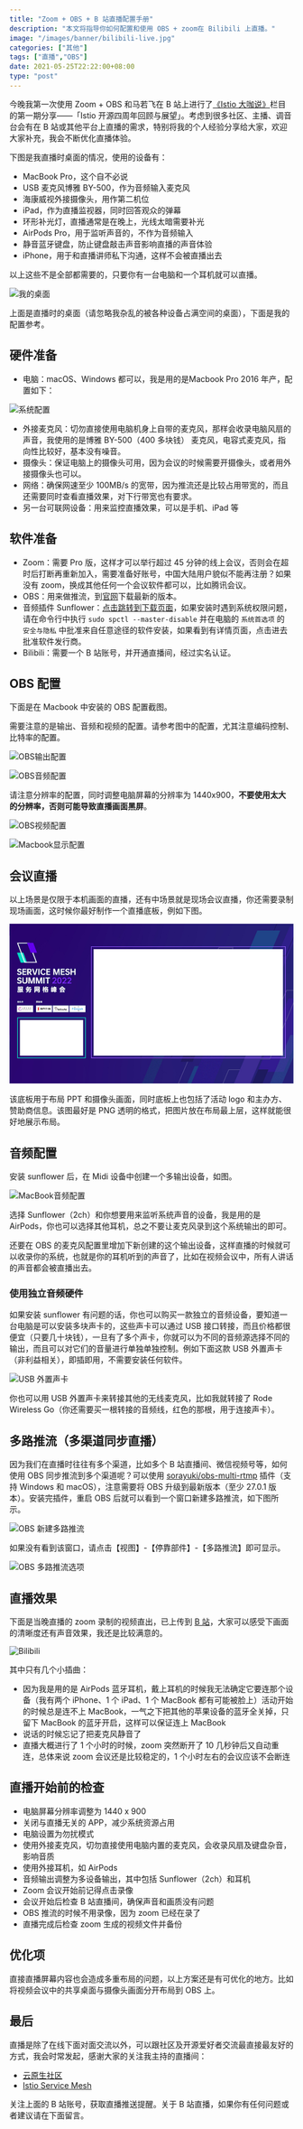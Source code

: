 ```yaml
---
title: "Zoom + OBS + B 站直播配置手册"
description: "本文将指导你如何配置和使用 OBS + zoom在 Bilibili 上直播。"
image: "/images/banner/bilibili-live.jpg"
categories: ["其他"]
tags: ["直播","OBS"]
date: 2021-05-25T22:22:00+08:00
type: "post"
---
```


今晚我第一次使用 Zoom + OBS 和马若飞在 B 站上进行了[《Istio 大咖说》](https://space.bilibili.com/1698576814)栏目的第一期分享——「Istio 开源四周年回顾与展望」。考虑到很多社区、主播、调音台会有在 B 站或其他平台上直播的需求，特别将我的个人经验分享给大家，欢迎大家补充，我会不断优化直播体验。

下图是我直播时桌面的情况，使用的设备有：

- MacBook Pro，这个自不必说
- USB 麦克风博雅 BY-500，作为音频输入麦克风
- 海康威视外接摄像头，用作第二机位
- iPad，作为直播监视器，同时回答观众的弹幕
- 环形补光灯，直播通常是在晚上，光线太暗需要补光
- AirPods Pro，用于监听声音的，不作为音频输入
- 静音蓝牙键盘，防止键盘敲击声音影响直播的声音体验
- iPhone，用于和直播讲师私下沟通，这样不会被直播出去

以上这些不是全部都需要的，只要你有一台电脑和一个耳机就可以直播。

![我的桌面](desktop.jpg)

上面是直播时的桌面（请忽略我杂乱的被各种设备占满空间的桌面），下面是我的配置参考。

## 硬件准备

- 电脑：macOS、Windows 都可以，我是用的是Macbook Pro 2016 年产，配置如下：

![系统配置](008i3skNly1gqv0t9gubjj30wk0jiwl1.jpg) 

- 外接麦克风：切勿直接使用电脑机身上自带的麦克风，那样会收录电脑风扇的声音，我使用的是博雅 BY-500（400 多块钱） 麦克风，电容式麦克风，指向性比较好，基本没有噪音。
- 摄像头：保证电脑上的摄像头可用，因为会议的时候需要开摄像头，或者用外接摄像头也可以。
- 网络：确保网速至少 100MB/s 的宽带，因为推流还是比较占用带宽的，而且还需要同时查看直播效果，对下行带宽也有要求。
- 另一台可联网设备：用来监控直播效果，可以是手机、iPad 等

## 软件准备

- Zoom：需要 Pro 版，这样才可以举行超过 45 分钟的线上会议，否则会在超时后打断再重新加入，需要准备好账号，中国大陆用户貌似不能再注册？如果没有 zoom，换成其他任何一个会议软件都可以，比如腾讯会议。
- OBS：用来做推流，到[官网](https://obsproject.com/)下载最新的版本。
- 音频插件 Sunflower：[点击跳转到下载页面](https://github.com/mattingalls/Soundflower/releases)，如果安装时遇到系统权限问题，请在命令行中执行 `sudo spctl --master-disable` 并在电脑的 `系统首选项` 的 `安全与隐私` 中批准来自任意途径的软件安装，如果看到有详情页面，点击进去批准软件发行商。
- Bilibili：需要一个 B 站账号，并开通直播间，经过实名认证。

## OBS 配置

下面是在 Macbook 中安装的 OBS 配置截图。

需要注意的是输出、音频和视频的配置。请参考图中的配置，尤其注意编码控制、比特率的配置。

![OBS输出配置](008i3skNly1gqv0t9tppnj312t0u0gpv.jpg)

![OBS音频配置](008i3skNly1gqv0tbb4g8j313m0u0jv1.jpg)

请注意分辨率的配置，同时调整电脑屏幕的分辨率为 1440x900，**不要使用太大的分辨率，否则可能导致直播画面黑屏**。

![OBS视频配置](008i3skNly1gqv0tarnvoj31is0p276g.jpg)

![Macbook显示配置](008i3skNly1gqv0tbrclhj31140pkjxy.jpg)

## 会议直播

以上场景是仅限于本机画面的直播，还有中场景就是现场会议直播，你还需要录制现场画面，这时候你最好制作一个直播底板，例如下图。

![OBS 直播底板](diban.jpg)

该底板用于布局 PPT 和摄像头画面，同时底板上也包括了活动 logo 和主办方、赞助商信息。该图最好是 PNG 透明的格式，把图片放在布局最上层，这样就能很好地展示布局。

## 音频配置

安装 sunflower 后，在 Midi 设备中创建一个多输出设备，如图。

![MacBook音频配置](008i3skNly1gqv0ta93jfj31060q0n28.jpg) 

选择 Sunflower（2ch）和你想要用来监听系统声音的设备，我是用的是 AirPods，你也可以选择其他耳机，总之不要让麦克风录到这个系统输出的即可。

还要在 OBS 的麦克风配置里增加下新创建的这个输出设备，这样直播的时候就可以收录你的系统，也就是你的耳机听到的声音了，比如在视频会议中，所有人讲话的声音都会被直播出去。

### 使用独立音频硬件

如果安装 sunflower 有问题的话，你也可以购买一款独立的音频设备，要知道一台电脑是可以安装多块声卡的，这些声卡可以通过 USB 接口转接，而且价格都很便宜（只要几十块钱），一旦有了多个声卡，你就可以为不同的音频源选择不同的输出，而且可以对它们的音量进行单独单独控制。例如下面这款 USB 外置声卡（非利益相关），即插即用，不需要安装任何软件。

![USB 外置声卡](ugreen.jpg)

你也可以用 USB 外置声卡来转接其他的无线麦克风，比如我就转接了 Rode Wireless Go（你还需要买一根转接的音频线，红色的那根，用于连接声卡）。

## 多路推流（多渠道同步直播）

因为我们在直播时往往有多个渠道，比如多个 B 站直播间、微信视频号等，如何使用 OBS 同步推流到多个渠道呢？可以使用 [sorayuki/obs-multi-rtmp](https://github.com/sorayuki/obs-multi-rtmp) 插件（支持 Windows 和 macOS），注意需要将 OBS 升级到最新版本（至少 27.0.1 版本）。安装完插件，重启 OBS 后就可以看到一个窗口新建多路推流，如下图所示。

![OBS 新建多路推流](008i3skNly1gu39v42dlkj60ia0hl0tj02.jpg)

如果没有看到该窗口，请点击【视图】-【停靠部件】-【多路推流】即可显示。

![OBS 多路推流选项](008i3skNly1gu39u3zpknj60f3096gmh02.jpg)

## 直播效果

下面是当晚直播的 zoom 录制的视频直出，已上传到 [B 站](https://www.bilibili.com/video/BV1jK4y1R7Tk)，大家可以感受下画面的清晰度还有声音效果，我还是比较满意的。

![Bilibili](bilibili.jpg)

其中只有几个小插曲：

- 因为我是用的是 AirPods 蓝牙耳机，戴上耳机的时候我无法确定它要连那个设备（我有两个 iPhone、1 个 iPad、1 个 MacBook 都有可能被脸上）活动开始的时候总是连不上 MacBook，一气之下把其他的苹果设备的蓝牙全关掉，只留下 MacBook 的蓝牙开启，这样可以保证连上 MacBook
- 说话的时候忘记了把麦克风静音了
- 直播大概进行了 1 个小时的时候，zoom 突然断开了 10 几秒钟后又自动重连，总体来说 zoom 会议还是比较稳定的，1 个小时左右的会议应该不会断连

## 直播开始前的检查

- 电脑屏幕分辨率调整为 1440 x 900
- 关闭与直播无关的 APP，减少系统资源占用
- 电脑设置为勿扰模式
- 使用外接麦克风，切勿直接使用电脑内置的麦克风，会收录风扇及键盘杂音，影响音质
- 使用外接耳机，如 AirPods
- 音频输出调整为多设备输出，其中包括 Sunflower（2ch）和耳机
- Zoom 会议开始前记得点击录像
- 会议开始后检查 B 站直播间，确保声音和画质没有问题
- OBS 推流的时候不用录像，因为 zoom 已经在录了
- 直播完成后检查 zoom 生成的视频文件并备份

## 优化项

直接直播屏幕内容也会造成多重布局的问题，以上方案还是有可优化的地方。比如将视频会议中的共享桌面与摄像头画面分开布局到 OBS 上。

## 最后

直播是除了在线下面对面交流以外，可以跟社区及开源爱好者交流最直接最友好的方式，我会时常发起，感谢大家的关注我主持的直播间：

- [云原生社区](https://live.bilibili.com/22230973)
- [Istio Service Mesh](https://live.bilibili.com/23095515)

关注上面的 B 站账号，获取直播推送提醒。关于 B 站直播，如果你有任何问题或者建议请在下面留言。